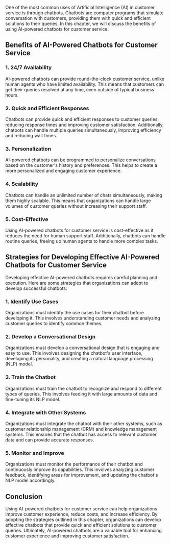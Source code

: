 
One of the most common uses of Artificial Intelligence (AI) in customer service is through chatbots. Chatbots are computer programs that simulate conversation with customers, providing them with quick and efficient solutions to their queries. In this chapter, we will discuss the benefits of using AI-powered chatbots for customer service.

Benefits of AI-Powered Chatbots for Customer Service
----------------------------------------------------

### 1. 24/7 Availability

AI-powered chatbots can provide round-the-clock customer service, unlike human agents who have limited availability. This means that customers can get their queries resolved at any time, even outside of typical business hours.

### 2. Quick and Efficient Responses

Chatbots can provide quick and efficient responses to customer queries, reducing response times and improving customer satisfaction. Additionally, chatbots can handle multiple queries simultaneously, improving efficiency and reducing wait times.

### 3. Personalization

AI-powered chatbots can be programmed to personalize conversations based on the customer's history and preferences. This helps to create a more personalized and engaging customer experience.

### 4. Scalability

Chatbots can handle an unlimited number of chats simultaneously, making them highly scalable. This means that organizations can handle large volumes of customer queries without increasing their support staff.

### 5. Cost-Effective

Using AI-powered chatbots for customer service is cost-effective as it reduces the need for human support staff. Additionally, chatbots can handle routine queries, freeing up human agents to handle more complex tasks.

Strategies for Developing Effective AI-Powered Chatbots for Customer Service
----------------------------------------------------------------------------

Developing effective AI-powered chatbots requires careful planning and execution. Here are some strategies that organizations can adopt to develop successful chatbots:

### 1. Identify Use Cases

Organizations must identify the use cases for their chatbot before developing it. This involves understanding customer needs and analyzing customer queries to identify common themes.

### 2. Develop a Conversational Design

Organizations must develop a conversational design that is engaging and easy to use. This involves designing the chatbot's user interface, developing its personality, and creating a natural language processing (NLP) model.

### 3. Train the Chatbot

Organizations must train the chatbot to recognize and respond to different types of queries. This involves feeding it with large amounts of data and fine-tuning its NLP model.

### 4. Integrate with Other Systems

Organizations must integrate the chatbot with their other systems, such as customer relationship management (CRM) and knowledge management systems. This ensures that the chatbot has access to relevant customer data and can provide accurate responses.

### 5. Monitor and Improve

Organizations must monitor the performance of their chatbot and continuously improve its capabilities. This involves analyzing customer feedback, identifying areas for improvement, and updating the chatbot's NLP model accordingly.

Conclusion
----------

Using AI-powered chatbots for customer service can help organizations improve customer experience, reduce costs, and increase efficiency. By adopting the strategies outlined in this chapter, organizations can develop effective chatbots that provide quick and efficient solutions to customer queries. Ultimately, AI-powered chatbots are a valuable tool for enhancing customer experience and improving customer satisfaction.

